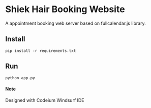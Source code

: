 # Shiek Hair Booking Website

A appointment booking web server based on fullcalendar.js library.


## Install

```pip install -r requirements.txt```


## Run

```python app.py```


#### Note
Designed with Codeium Windsurf IDE